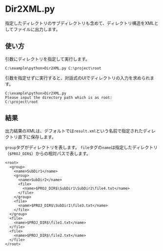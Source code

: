 # Dir2XML.py
指定したディレクトリのサブディレクトリも含めて、ディレクトリ構造をXMLとしてファイルに出力します。
## 使い方
引数にディレクトリを指定して実行します。

```
C:\example\python>Dir2XML.py C:\project\root
```

引数を指定せずに実行すると、対話式のUIでディレクトリの入力を求められます。

```
C:\example\python>Dir2XML.py
Please input the directory path which is as root: 
C:\project\root
```

## 結果
出力結果のXMLは、デフォルトでは``result.xml``という名前で指定されたディレクトリ直下に保存します。

``group``タグがディレクトリを表します。
``file``タグの``name``は指定したディレクトリ（``$PROJ_DIR$``）からの相対パスで表します。

```
<root>
  <group>
    <name>SubDir1</name>
    <group>
      <name>SubDir2</name>
      <file>
        <name>$PROJ_DIR$\SubDir1\SubDir2\file4.txt</name>
      </file>
    </group>
    <file>
      <name>$PROJ_DIR$\SubDir1\file3.txt</name>
    </file>
  </group>
  <file>
    <name>$PROJ_DIR$\file1.txt</name>
  </file>
  <file>
    <name>$PROJ_DIR$\file2.txt</name>
  </file>
</root>
```
